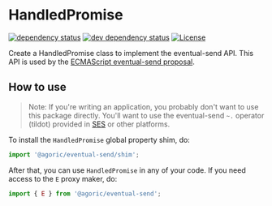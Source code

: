 # HandledPromise

[![dependency status][deps-svg]][deps-url]
[![dev dependency status][dev-deps-svg]][dev-deps-url]
[![License][license-image]][license-url]

Create a HandledPromise class to implement the eventual-send API.  This API is used by the [ECMAScript eventual-send proposal](https://github.com/tc39/proposal-eventual-send).

## How to use

> Note: If you're writing an application, you probably don't want to use this package directly. You'll want to use the eventual-send `~.` operator (tildot) provided in [SES](https://github.com/Agoric/SES) or other platforms.

To install the `HandledPromise` global property shim, do:

```js
import '@agoric/eventual-send/shim';
```

After that, you can use `HandledPromise` in any of your code.  If you need access to the `E` proxy maker, do:

```js
import { E } from '@agoric/eventual-send';
```

[deps-svg]: https://david-dm.org/Agoric/eventual-send.svg
[deps-url]: https://david-dm.org/Agoric/eventual-send
[dev-deps-svg]: https://david-dm.org/Agoric/eventual-send/dev-status.svg
[dev-deps-url]: https://david-dm.org/Agoric/eventual-send?type=dev
[license-image]: https://img.shields.io/badge/License-Apache%202.0-blue.svg
[license-url]: LICENSE
